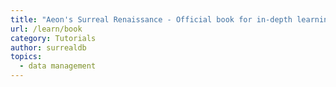 ```yaml
---
title: "Aeon's Surreal Renaissance - Official book for in-depth learning through storytelling."
url: /learn/book
category: Tutorials
author: surrealdb
topics:
  - data management
---
```


